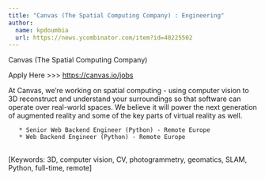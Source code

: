 ```yaml
---
title: "Canvas (The Spatial Computing Company) : Engineering"
author:
  name: kpdoumbia
  url: https://news.ycombinator.com/item?id=40225502
---
```

Canvas (The Spatial Computing Company)

Apply Here &gt;&gt;&gt; 
<a href="https:&#x2F;&#x2F;canvas.io&#x2F;jobs" rel="nofollow">https:&#x2F;&#x2F;canvas.io&#x2F;jobs</a>

At Canvas, we’re working on spatial computing - using computer vision to 3D reconstruct and understand your surroundings so that software can operate over real-world spaces. We believe it will power the next generation of augmented reality and some of the key parts of virtual reality as well.

<pre>
<code>   * Senior Web Backend Engineer (Python) - Remote Europe
   * Web Backend Engineer (Python) - Remote Europe
</code>
</pre>
[Keywords: 3D, computer vision, CV, photogrammetry, geomatics, SLAM, Python, full-time, remote]
